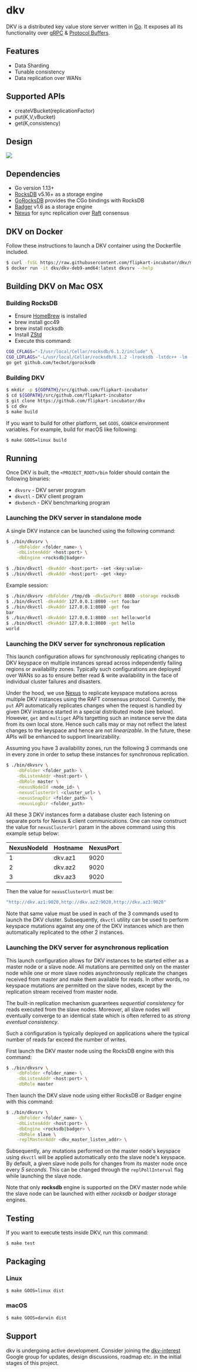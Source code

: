 # dkv
DKV is a distributed key value store server written in [Go](https://golang.org). It exposes all its functionality over
[gRPC](http://www.grpc.io) & [Protocol Buffers](https://developers.google.com/protocol-buffers/).

## Features
- Data Sharding
- Tunable consistency
- Data replication over WANs

## Supported APIs
- createVBucket(replicationFactor)
- put(K,V,vBucket)
- get(K,consistency)

## Design
<img src="https://github.com/flipkart-incubator/dkv/raw/master/docs/design.png">

## Dependencies
- Go version 1.13+
- [RocksDB](https://github.com/facebook/rocksdb) v5.16+ as a storage engine
- [GoRocksDB](https://github.com/tecbot/gorocksdb) provides the CGo bindings with RocksDB
- [Badger](https://github.com/dgraph-io/badger) v1.6 as a storage engine
- [Nexus](https://github.com/flipkart-incubator/nexus) for sync replication over [Raft](https://raft.github.io/) consensus

## DKV on Docker
Follow these instructions to launch a DKV container using the Dockerfile included.

```bash
$ curl -fsSL https://raw.githubusercontent.com/flipkart-incubator/dkv/master/Dockerfile | docker build -t dkv/dkv-deb9-amd64 -f - .
$ docker run -it dkv/dkv-deb9-amd64:latest dkvsrv --help
```

## Building DKV on Mac OSX

### Building RocksDB
- Ensure [HomeBrew](https://brew.sh/) is installed
- brew install gcc49
- brew install rocksdb
- Install [ZStd](https://github.com/facebook/zstd)
- Execute this command:

```bash
CGO_CFLAGS="-I/usr/local/Cellar/rocksdb/6.1.2/include" \
CGO_LDFLAGS="-L/usr/local/Cellar/rocksdb/6.1.2 -lrocksdb -lstdc++ -lm -lz -lbz2 -lsnappy -llz4 -lzstd" \
go get github.com/tecbot/gorocksdb
```

### Building DKV

```bash
$ mkdir -p ${GOPATH}/src/github.com/flipkart-incubator
$ cd ${GOPATH}/src/github.com/flipkart-incubator
$ git clone https://github.com/flipkart-incubator/dkv
$ cd dkv
$ make build
```

If you want to build for other platform, set `GOOS`, `GOARCH` environment variables. For example, build for macOS like following:

```bash
$ make GOOS=linux build
```

## Running

Once DKV is built, the `<PROJECT_ROOT>/bin` folder should contain the following binaries:
- `dkvsrv` - DKV server program
- `dkvctl` - DKV client program
- `dkvbench` - DKV benchmarking program

### Launching the DKV server in standalone mode

A single DKV instance can be launched using the following command:

```bash
$ ./bin/dkvsrv \
    -dbFolder <folder_name> \
    -dbListenAddr <host:port> \
    -dbEngine <rocksdb|badger>
```

```bash
$ ./bin/dkvctl -dkvAddr <host:port> -set <key:value>
$ ./bin/dkvctl -dkvAddr <host:port> -get <key>
```

Example session:
```bash
$ ./bin/dkvsrv -dbFolder /tmp/db -dkvSvcPort 8080 -storage rocksdb
$ ./bin/dkvctl -dkvAddr 127.0.0.1:8080 -set foo:bar
$ ./bin/dkvctl -dkvAddr 127.0.0.1:8080 -get foo
bar
$ ./bin/dkvctl -dkvAddr 127.0.0.1:8080 -set hello:world
$ ./bin/dkvctl -dkvAddr 127.0.0.1:8080 -get hello
world
```

### Launching the DKV server for synchronous replication

This launch configuration allows for synchronously replicating changes to DKV keyspace
on multiple instances spread across independently failing regions or availability
zones. Typically such configurations are deployed over WANs so as to ensure better
read & write availability in the face of individual cluster failures and disasters.

Under the hood, we use [Nexus](https://github.com/flipkart-incubator/nexus) to replicate
keyspace mutations across multiple DKV instances using the RAFT consensus protocol.
Currently, the `put` API automatically replicates changes when the request is handled
by given DKV instance started in a special distributed mode (see below). However, `get`
and `multiget` APIs targetting such an instance serve the data from its own local store.
Hence such calls may or may not reflect the latest changes to the keyspace and hence are
not *linearizable*. In the future, these APIs will be enhanced to support linearizability.

Assuming you have 3 availability zones, run the following 3 commands one in every zone
in order to setup these instances for synchronous replication.
```bash
$ ./bin/dkvsrv \
    -dbFolder <folder_path> \
    -dbListenAddr <host:port> \
    -dbRole master \
    -nexusNodeId <node_id> \
    -nexusClusterUrl <cluster_url> \
    -nexusSnapDir <folder_path> \
    -nexusLogDir <folder_path>
```

All these 3 DKV instances form a database cluster each listening on separate ports for
Nexus & client communications. One can now construct the value for `nexusClusterUrl` param
in the above command using this example setup below:

|NexusNodeId|Hostname|NexusPort|
|-|-|-|
|1|dkv.az1|9020|
|2|dkv.az2|9020|
|3|dkv.az3|9020|

Then the value for `nexusClusterUrl` must be:
```bash
"http://dkv.az1:9020,http://dkv.az2:9020,http://dkv.az3:9020"
```

Note that same value must be used in each of the 3 commands used to launch the DKV cluster.
Subsequently, `dkvctl` utility can be used to perform keyspace mutations against any one
of the DKV instances which are then automatically replicated to the other 2 instances.

### Launching the DKV server for asynchronous replication

This launch configuration allows for DKV instances to be started either as a master
node or a slave node. All mutations are permitted only on the master node while
one or more slave nodes asynchronously replicate the changes received from master
and make them available for reads. In other words, no keyspace mutations are
permitted on the slave nodes, except by the replication stream received from
master node.

The built-in replication mechanism guarantees _sequential consistency_ for reads
executed from the slave nodes. Moreover, all slave nodes will eventually converge
to an identical state which is often referred to as _strong eventual consistency_.

Such a configuration is typically deployed on applications where the typical number
of reads far exceed the number of writes.

First launch the DKV master node using the RocksDB engine with this command:
```bash
$ ./bin/dkvsrv \
    -dbFolder <folder_name> \
    -dbListenAddr <host:port> \
    -dbRole master
```

Then launch the DKV slave node using either RocksDB or Badger engine with this command:
```bash
$ ./bin/dkvsrv \
    -dbFolder <folder_name> \
    -dbListenAddr <host:port> \
    -dbEngine <rocksdb|badger> \
    -dbRole slave \
    -replMasterAddr <dkv_master_listen_addr> \
```

Subsequently, any mutations performed on the master node's keyspace using `dkvctl`
will be applied automatically onto the slave node's keyspace. By default, a given
slave node polls for changes from its master node once every _5 seconds_. This can
be changed through the `replPollInterval` flag while launching the slave node.

Note that only **rocksdb** engine is supported on the DKV master node while the slave
node can be launched with either *rocksdb* or *badger* storage engines.

## Testing

If you want to execute tests inside DKV, run this command:

```bash
$ make test
```

## Packaging

###  Linux

```bash
$ make GOOS=linux dist
```

### macOS

```bash
$ make GOOS=darwin dist
```

## Support
dkv is undergoing active development. Consider joining the [dkv-interest](https://groups.google.com/forum/#!forum/dkv-interest) Google group for updates, design discussions, roadmap etc. in the initial stages of this project.
